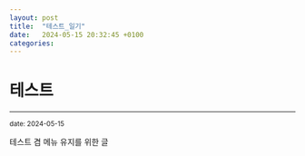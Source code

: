 ```yaml
---
layout: post
title:  "테스트_일기"
date:   2024-05-15 20:32:45 +0100
categories:
---
```


테스트
=============
- - -
  <sup>date:   2024-05-15</sup>

테스트 겸 메뉴 유지를 위한 글
